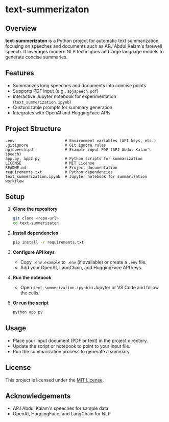 # text-summerizaton

## Overview

**text-summerizaton** is a Python project for automatic text summarization, focusing on speeches and documents such as APJ Abdul Kalam's farewell speech. It leverages modern NLP techniques and large language models to generate concise summaries.

## Features

- Summarizes long speeches and documents into concise points
- Supports PDF input (e.g., `apjspeech.pdf`)
- Interactive Jupyter notebook for experimentation (`text_summerization.ipynb`)
- Customizable prompts for summary generation
- Integrates with OpenAI and HuggingFace APIs

## Project Structure

```
.env                      # Environment variables (API keys, etc.)
.gitignore                # Git ignore rules
apjspeech.pdf             # Example input PDF (APJ Abdul Kalam's speech)
app.py, app2.py           # Python scripts for summarization
LICENSE                   # MIT License
README.md                 # Project documentation
requirements.txt          # Python dependencies
text_summerization.ipynb  # Jupyter notebook for summarization workflow
```

## Setup

1. **Clone the repository**
   ```sh
   git clone <repo-url>
   cd text-summerizaton
   ```

2. **Install dependencies**
   ```sh
   pip install -r requirements.txt
   ```

3. **Configure API keys**
   - Copy `.env.example` to `.env` (if available) or create a `.env` file.
   - Add your OpenAI, LangChain, and HuggingFace API keys.

4. **Run the notebook**
   - Open `text_summerization.ipynb` in Jupyter or VS Code and follow the cells.

5. **Or run the script**
   ```sh
   python app.py
   ```

## Usage

- Place your input document (PDF or text) in the project directory.
- Update the script or notebook to point to your input file.
- Run the summarization process to generate a summary.

## License

This project is licensed under the [MIT License](LICENSE).

## Acknowledgements

- APJ Abdul Kalam's speeches for sample data
- OpenAI, HuggingFace, and LangChain for NLP